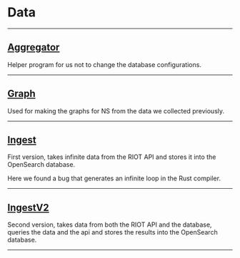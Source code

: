 # Data

-------------------
## [Aggregator](aggregator)
Helper program for us not to change the database configurations.

-------------------
## [Graph](grapher)
Used for making the graphs for NS from the data we collected previously. 

-------------------

## [Ingest](ingestor)
First version, takes infinite data from the RIOT API and stores it into the OpenSearch database.

Here we found a bug that generates an infinite loop in the Rust compiler.

-------------------
## [IngestV2](ingestorv2)
Second version, takes data from both the RIOT API and the database, queries the data and the api and stores the results into the OpenSearch database.

-------------------
